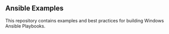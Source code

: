 
Ansible Examples
----------------

This repository contains examples and best practices for building Windows Ansible Playbooks.

